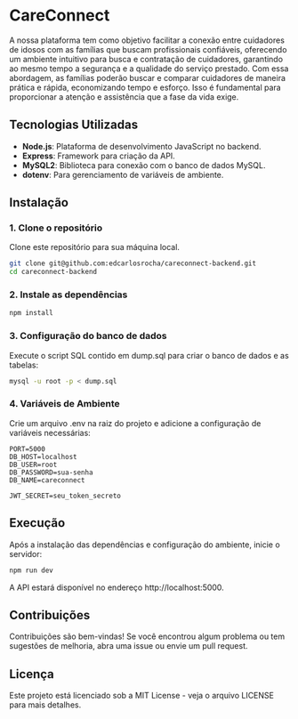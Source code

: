 # CareConnect

A nossa plataforma tem como objetivo facilitar a conexão entre cuidadores de idosos com as famílias que buscam profissionais confiáveis, oferecendo um ambiente intuitivo para busca e contratação de cuidadores, garantindo ao mesmo tempo a segurança e a qualidade do serviço prestado.
Com essa abordagem, as famílias poderão buscar e comparar cuidadores de maneira prática e rápida, economizando tempo e esforço. Isso é fundamental para proporcionar a atenção e assistência que a fase da vida exige.

## Tecnologias Utilizadas

- **Node.js**: Plataforma de desenvolvimento JavaScript no backend.
- **Express**: Framework para criação da API.
- **MySQL2**: Biblioteca para conexão com o banco de dados MySQL.
- **dotenv**: Para gerenciamento de variáveis de ambiente.

## Instalação

### 1. Clone o repositório
Clone este repositório para sua máquina local.

```bash
git clone git@github.com:edcarlosrocha/careconnect-backend.git
cd careconnect-backend
```

### 2. Instale as dependências
```bash
npm install
```

### 3. Configuração do banco de dados

Execute o script SQL contido em dump.sql para criar o banco de dados e as tabelas:

```bash
mysql -u root -p < dump.sql
```

### 4. Variáveis de Ambiente
Crie um arquivo .env na raiz do projeto e adicione a configuração de variáveis necessárias:

```env
PORT=5000
DB_HOST=localhost
DB_USER=root
DB_PASSWORD=sua-senha
DB_NAME=careconnect

JWT_SECRET=seu_token_secreto
```

## Execução
Após a instalação das dependências e configuração do ambiente, inicie o servidor:

```bash
npm run dev
```

A API estará disponível no endereço http://localhost:5000.

## Contribuições
Contribuições são bem-vindas! Se você encontrou algum problema ou tem sugestões de melhoria, abra uma issue ou envie um pull request.

## Licença
Este projeto está licenciado sob a MIT License - veja o arquivo LICENSE para mais detalhes.
